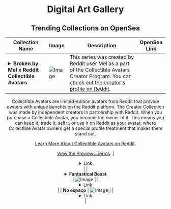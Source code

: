 <div align="center">

# Digital Art Gallery

## Trending Collections on OpenSea

| Collection Name                       | Image                                                                                     | Description                       | OpenSea Link                                                                                          |
|---------------------------------------|-------------------------------------------------------------------------------------------|-----------------------------------|--------------------------------------------------------------------------------------------------------|
| **<details><summary>Broken by Mel x Reddit Collectible Avatars</summary></details>** | ![Image](https://i.seadn.io/s/raw/files/298824a3f575e86749a647a8f3111473.png?w=500&auto=format?w=200&auto=format) | This series was created by Reddit user Mel as a part of the Collectible Avatars Creator Program. You can [check out the creator's profile on Reddit](https://www.reddit.com/user/Holiday_Claim_27/).

Collectible Avatars are limited-edition avatars from Reddit that provide owners with unique benefits on the Reddit platform. The Creator Collection was made by independent creators in partnership with Reddit. When you purchase a Collectible Avatar, you become the owner of it. This means you can keep it, trade it, sell it, or use it on Reddit as your avatar, where Collectible Avatar owners get a special profile treatment that makes them stand out.

[Learn More About Collectible Avatars on Reddit](https://reddithelp.com/hc/en-us/articles/6213835889044).

[View the Previews Terms](https://www.redditinc.com/policies/previews-terms). | <details><summary>Link</summary>[Broken by Mel x Reddit Collectible Avatars](https://opensea.io/collection/broken-by-mel-x-reddit-collectible-avatars)</details> |
| **<details><summary>Fantastical Beast</summary></details>** | ![Image](https://i.seadn.io/s/raw/files/9d485c4bb27f2fccd5a017708cb83101.png?w=500&auto=format?w=200&auto=format) |  | <details><summary>Link</summary>[Fantastical Beast](https://opensea.io/collection/fantastical-beast)</details> |
| **No espaço** | ![Image](https://i.seadn.io/s/raw/files/1d33778eafceff1e0d6b4b4eaa4790d0.jpg?w=500&auto=format?w=200&auto=format) |  | <details><summary>Link</summary>[No espaço](https://opensea.io/collection/no-espaco)</details> |

</div>